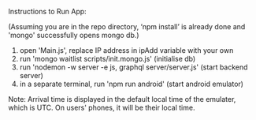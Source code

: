 Instructions to Run App:

(Assuming you are in the repo directory, ‘npm install’ is already done and 'mongo' successfully opens mongo db.)

1.  open 'Main.js', replace IP address in ipAdd variable with your own
2.	run 'mongo waitlist scripts/init.mongo.js'		                        (initialise db)
3.	run 'nodemon -w server -e js, graphql server/server.js'			        (start backend server)
4.  in a separate terminal, run 'npm run android'                           (start android emulator)

Note: Arrival time is displayed in the default local time of the emulater, which is UTC. On users' phones, it will be their local time.
